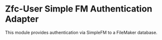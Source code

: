 Zfc-User Simple FM Authentication Adapter
=========================================

This module provides authentication via SimpleFM to a FileMaker database.

